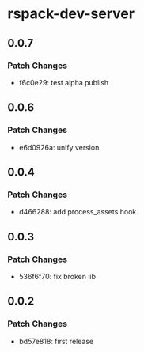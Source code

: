 # rspack-dev-server

## 0.0.7

### Patch Changes

- f6c0e29: test alpha publish

## 0.0.6

### Patch Changes

- e6d0926a: unify version

## 0.0.4

### Patch Changes

- d466288: add process_assets hook

## 0.0.3

### Patch Changes

- 536f6f70: fix broken lib

## 0.0.2

### Patch Changes

- bd57e818: first release

